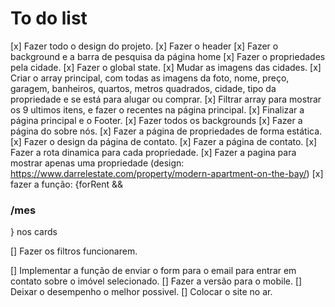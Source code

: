 # To do list

[x] Fazer todo o design do projeto.
[x] Fazer o header
[x] Fazer o background e a barra de pesquisa da página home
[x] Fazer o propriedades pela cidade.
[x] Fazer o global state.
[x] Mudar as imagens das cidades.
[x] Criar o array principal, com todas as imagens da foto, nome, preço, garagem, banheiros, quartos, metros quadrados, cidade, tipo da propriedade e se está para alugar ou comprar.
[x] Filtrar array para mostrar os 9 ultimos itens, e fazer o recentes na página principal.
[x] Finalizar a página principal e o Footer.
[x] Fazer todos os backgrounds
[x] Fazer a página do sobre nós.
[x] Fazer a página de propriedades de forma estática.
[x] Fazer o design da página de contato.
[x] Fazer a página de contato.
[x] Fazer a rota dinamica para cada propriedade.
[x] Fazer a pagina para mostrar apenas uma propriedade (design: https://www.darrelestate.com/property/modern-apartment-on-the-bay/)
[x] fazer a função: {forRent && <h3>/mes</h3>} nos cards

[] Fazer os filtros funcionarem.

[] Implementar a função de enviar o form para o email para entrar em contato sobre o imóvel selecionado.
[] Fazer a versão para o mobile.
[] Deixar o desempenho o melhor possivel.
[] Colocar o site no ar.
